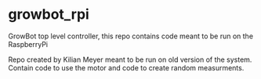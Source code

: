 # growbot_rpi
GrowBot top level controller, this repo contains code meant to be run on the RaspberryPi

Repo created by Kilian Meyer meant to be run on old version of the system. Contain code to use the motor and code to create random
measurments. 

